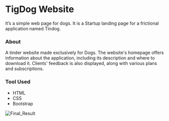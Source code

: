 #  TigDog Website

It’s a simple web page for dogs. It is a Startup landing page for a frictional application named Tindog. 

### About
A tinder website made exclusively for Dogs.
The website's homepage offers information about the application, including its description and where to download it. Clients' feedback is also displayed, along with various plans and subscriptions.

### Tool Used
- HTML
- CSS
- Bootstrap

<img alt="Final_Result" src="2023-06-27.png">
